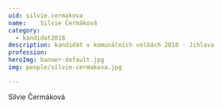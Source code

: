 ```yaml
---
uid: silvie.cermakova
name:    Silvie Čermáková
category:
  - kandidat2018
description: kandidát v komunálních volbách 2018 - Jihlava
profession:
heroImg: banner-default.jpg
img: people/silvie-cermakova.jpg

---
```


Silvie Čermáková
